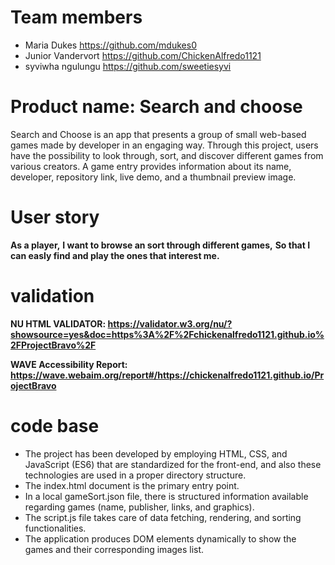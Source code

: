 # Team members
- Maria Dukes https://github.com/mdukes0
- Junior Vandervort https://github.com/ChickenAlfredo1121
- syviwha ngulungu https://github.com/sweetiesyvi


# Product name: Search and choose

Search and Choose is an app that presents a group of small web-based games made by developer in an engaging way.
Through this project, users have the possibility to look through, sort, and discover different games from various creators.
A game entry provides information about its name, developer, repository link, live demo, and a thumbnail preview image.


# User story

**As a player,**
**I want to browse an sort through different games,**
**So that I can easly find and play the ones that interest me.**


# validation

**NU HTML VALIDATOR: https://validator.w3.org/nu/?showsource=yes&doc=https%3A%2F%2Fchickenalfredo1121.github.io%2FProjectBravo%2F**

**WAVE Accessibility Report: https://wave.webaim.org/report#/https://chickenalfredo1121.github.io/ProjectBravo**


# code base

- The project has been developed by employing HTML, CSS, and JavaScript (ES6) that are standardized for the front-end, and also these technologies are used in a proper directory structure.
- The index.html document is the primary entry point.
- In a local gameSort.json file, there is structured information available regarding games (name, publisher, links, and graphics).
- The script.js file takes care of data fetching, rendering, and sorting functionalities.
- The application produces DOM elements dynamically to show the games and their corresponding images list.

